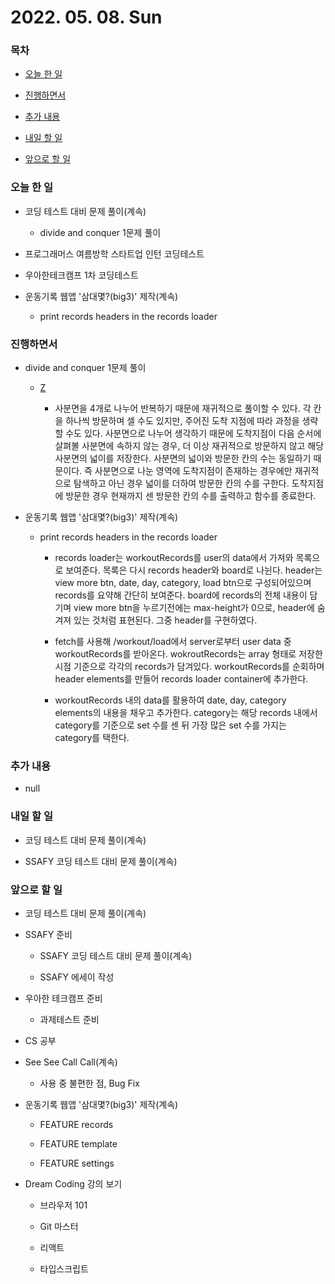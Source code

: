 # 2022. 05. 08. Sun

### 목차

- [오늘 한 일](#오늘-한-일)

- [진행하면서](#진행하면서)

- [추가 내용](#추가-내용)

- [내일 할 일](#내일-할-일)

- [앞으로 할 일](#앞으로-할-일)

### 오늘 한 일

- 코딩 테스트 대비 문제 풀이(계속)

  - divide and conquer 1문제 풀이

- 프로그래머스 여름방학 스타트업 인턴 코딩테스트

- 우아한테크캠프 1차 코딩테스트

- 운동기록 웹앱 '삼대몇?(big3)' 제작(계속)

  - print records headers in the records loader

### 진행하면서

- divide and conquer 1문제 풀이

  - [Z](https://www.acmicpc.net/problem/1074)

    - 사분면을 4개로 나누어 반복하기 때문에 재귀적으로 풀이할 수 있다. 각 칸을 하나씩 방문하며 셀 수도 있지만, 주어진 도착 지점에 따라 과정을 생략할 수도 있다. 사분면으로 나누어 생각하기 때문에 도착지점이 다음 순서에 살펴볼 사분면에 속하지 않는 경우, 더 이상 재귀적으로 방문하지 않고 해당 사분면의 넓이를 저장한다. 사분면의 넓이와 방문한 칸의 수는 동일하기 때문이다. 즉 사분면으로 나눈 영역에 도착지점이 존재하는 경우에만 재귀적으로 탐색하고 아닌 경우 넓이를 더하여 방문한 칸의 수를 구한다. 도착지점에 방문한 경우 현재까지 센 방문한 칸의 수를 출력하고 함수를 종료한다.

- 운동기록 웹앱 '삼대몇?(big3)' 제작(계속)

  - print records headers in the records loader

    - records loader는 workoutRecords를 user의 data에서 가져와 목록으로 보여준다. 목록은 다시 records header와 board로 나뉜다. header는 view more btn, date, day, category, load btn으로 구성되어있으며 records를 요약해 간단히 보여준다. board에 records의 전체 내용이 담기며 view more btn을 누르기전에는 max-height가 0으로, header에 숨겨져 있는 것처럼 표현된다. 그중 header를 구현하였다.

    - fetch를 사용해 /workout/load에서 server로부터 user data 중 workoutRecords를 받아온다. wokroutRecords는 array 형태로 저장한 시점 기준으로 각각의 records가 담겨있다. workoutRecords를 순회하며 header elements를 만들어 records loader container에 추가한다.

    - workoutRecords 내의 data를 활용하여 date, day, category elements의 내용을 채우고 추가한다. category는 해당 records 내에서 category를 기준으로 set 수를 센 뒤 가장 많은 set 수를 가지는 category를 택한다.

### 추가 내용

- null

### 내일 할 일

- 코딩 테스트 대비 문제 풀이(계속)

- SSAFY 코딩 테스트 대비 문제 풀이(계속)

### 앞으로 할 일

- 코딩 테스트 대비 문제 풀이(계속)

- SSAFY 준비

  - SSAFY 코딩 테스트 대비 문제 풀이(계속)

  - SSAFY 에세이 작성

- 우아한 테크캠프 준비

  - 과제테스트 준비

- CS 공부

- See See Call Call(계속)

  - 사용 중 불편한 점, Bug Fix

- 운동기록 웹앱 '삼대몇?(big3)' 제작(계속)

  - FEATURE records

  - FEATURE template

  - FEATURE settings

- Dream Coding 강의 보기

  - 브라우저 101

  - Git 마스터

  - 리액트

  - 타입스크립트

<br><br>
